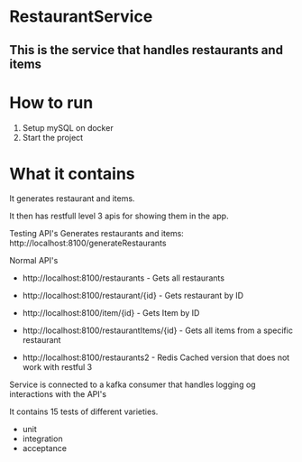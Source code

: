 # RestaurantService
## This is the service that handles restaurants and items

# How to run
1. Setup mySQL on docker
2. Start the project


# What it contains
It generates restaurant and items.

It then has restfull level 3 apis for showing them in the app.  

Testing API's
Generates restaurants and items: http://localhost:8100/generateRestaurants

Normal API's

- http://localhost:8100/restaurants - Gets all restaurants

- http://localhost:8100/restaurant/{id} - Gets restaurant by ID

- http://localhost:8100/item/{id} - Gets Item by ID

- http://localhost:8100/restaurantItems/{id} - Gets all items from a specific restaurant

- http://localhost:8100/restaurants2 - Redis Cached version that does not work with restful 3

Service is connected to a kafka consumer that handles logging og interactions with the API's

It contains 15 tests of different varieties.
- unit
- integration
- acceptance
